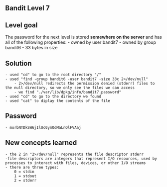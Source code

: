 ## Bandit Level 7

## Level goal
The password for the next level is stored **somewhere on the server** and has all of the following properties:
	- owned by user bandit7
	- owned by group bandit6
	- 33 bytes in size

## Solution
    - used "cd" to go to the root directory "/"
    - used "find -group bandit6 -user bandit7 -size 33c 2>/dev/null"
        - 2>/dev/null redirects the permission denied (stderr) files to the null directory, so we only see the files we can access
        - we find "./var/lib/dpkg/info/bandit7.password"
    - used "cd" to go to the directory we found
    - used "cat" to diplay the contents of the file

## Password
    - morbNTDkSW6jIlUc0ymOdMaLnOlFVAaj

## New concepts learned
    - the 2 in "2>/dev/null" represents the file descriptor stderr
    -file descriptors are integers that represent I/O resources, used by processes to interact with files, devices, or other I/O streams
    - there are three types:
        0 = stdin
        1 = stdout
        2 = stderr
